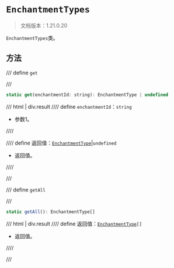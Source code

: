 # `EnchantmentTypes`

> 文档版本：1.21.0.20

`EnchantmentTypes`类。

## 方法

/// define
`get`


///

```js
static get(enchantmentId: string): EnchantmentType | undefined
```

/// html | div.result
//// define
`enchantmentId`：`string`

- 参数1。


////

//// define
返回值：[`EnchantmentType`](./enchantmenttype.md)|`undefined`

- 返回值。


////

///


/// define
`getAll`


///

```js
static getAll(): EnchantmentType[]
```

/// html | div.result
//// define
返回值：<code><a href="../enchantmenttype/">EnchantmentType</a>[]</code>

- 返回值。


////

///

